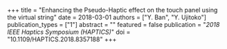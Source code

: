 +++
title = "Enhancing the Pseudo-Haptic effect on the touch panel using the virtual string"
date = 2018-03-01
authors = ["Y. Ban", "Y. Ujitoko"]
publication_types = ["1"]
abstract = ""
featured = false
publication = "*2018 IEEE Haptics Symposium (HAPTICS)*"
doi = "10.1109/HAPTICS.2018.8357188"
+++

